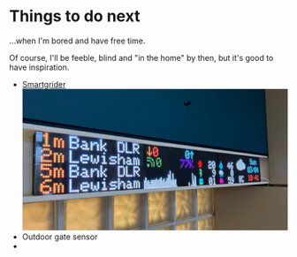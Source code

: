 # Things to do next
...when I'm bored and have free time. 

Of course, I'll be feeble, blind and "in the home" by then, but it's good to have inspiration.

+ [Smartgrider](https://github.com/smartbutnot/smartgirder)
  ![SmartGirder](https://github.com/smartbutnot/smartgirder/raw/main/girder.jpg?raw=true)
+ Outdoor gate sensor
+ 
